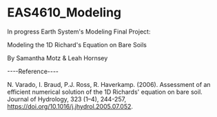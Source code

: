 # EAS4610_Modeling
In progress Earth System's Modeling Final Project:

Modeling the 1D Richard's Equation on Bare Soils

By Samantha Motz & Leah Hornsey


----Reference----

N. Varado, I. Braud, P.J. Ross, R. Haverkamp. (2006).
Assessment of an efficient numerical solution of the 1D Richards' equation on bare soil.
Journal of Hydrology, 323 (1–4), 244-257,
https://doi.org/10.1016/j.jhydrol.2005.07.052.
